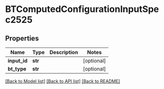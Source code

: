 # BTComputedConfigurationInputSpec2525

## Properties
Name | Type | Description | Notes
------------ | ------------- | ------------- | -------------
**input_id** | **str** |  | [optional] 
**bt_type** | **str** |  | [optional] 

[[Back to Model list]](../README.md#documentation-for-models) [[Back to API list]](../README.md#documentation-for-api-endpoints) [[Back to README]](../README.md)


